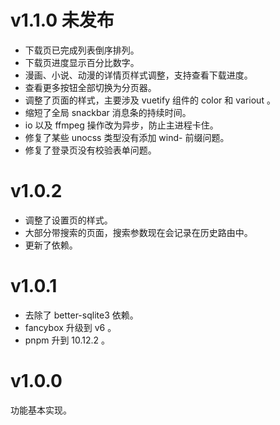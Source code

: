 # v1.1.0 未发布

- 下载页已完成列表倒序排列。
- 下载页进度显示百分比数字。
- 漫画、小说、动漫的详情页样式调整，支持查看下载进度。
- 查看更多按钮全部切换为分页器。
- 调整了页面的样式，主要涉及 vuetify 组件的 color 和 variout 。
- 缩短了全局 snackbar 消息条的持续时间。
- io 以及 ffmpeg 操作改为异步，防止主进程卡住。
- 修复了某些 unocss 类型没有添加 wind- 前缀问题。
- 修复了登录页没有校验表单问题。

# v1.0.2

- 调整了设置页的样式。
- 大部分带搜索的页面，搜索参数现在会记录在历史路由中。
- 更新了依赖。

# v1.0.1

- 去除了 better-sqlite3 依赖。
- fancybox 升级到 v6 。
- pnpm 升到 10.12.2 。

# v1.0.0

功能基本实现。